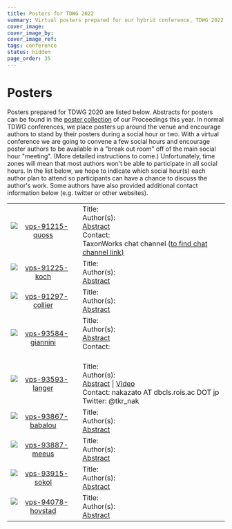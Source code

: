 ```yaml
---
title: Posters for TDWG 2022
summary: Virtual posters prepared for our hybrid conference, TDWG 2022
cover_image: 
cover_image_by: 
cover_image_ref: 
tags: conference
status: hidden
page_order: 35
---
```


# Posters

Posters prepared for TDWG 2020 are listed below. Abstracts for posters can be found in the [poster collection](https://biss.pensoft.net/collection/224/) of our Proceedings this year.  In normal TDWG conferences, we place posters up around the venue and encourage authors to stand by their posters during a social hour or two.  With a virtual conference we are going to convene a few social hours and encourage poster authors to be available in a "break out room" off of the main social hour "meeting". (More detailed instructions to come.) Unfortunately, time zones will mean that most authors won't be able to participate in all social hours.  In the list below, we hope to indicate which social hour(s) each author plan to attend so participants can have a chance to discuss the author's work. Some authors have also provided additional contact information below (e.g. twitter or other websites).

<table>

<tr>
  <td style="text-align:center"> <a href="https://static.tdwg.org/conferences/2022/posters/vps-91215-quoss.pdf" target="_blank"><img src="https://static.tdwg.org/conferences/2022/posters/vps-91215-quoss.png" alt="vps-91215-quoss" style="max-width:300px; max-height:300px;">
	</td>
  <td style="vertical-align:middle">
	Title: <strong> </strong><br />
	Author(s):  <br />
	<a href="https://biss.pensoft.net/article/91215/" target="_blank">Abstract</a> <br/>
	Contact:  <br/>
	TaxonWorks chat channel (<a href="https://github.com/SpeciesFileGroup/taxonworks"go here </a>to find chat channel link)<br/>
  </td>
</tr>

<tr>
  <td style="text-align:center">
  	<a href="https://static.tdwg.org/conferences/2022/posters/vps-91225-koch.pdf" target="_blank"><img src="https://static.tdwg.org/conferences/2022/posters/vps-91225-koch.png" alt="vps-91225-koch" style="max-width:300px; max-height:300px;">
	</td>
  <td style="vertical-align:middle">
	Title: <strong> </strong><br />
	Author(s):  <br />
	<a href="https://biss.pensoft.net/article/91225/" target="_blank">Abstract</a><br/>
  </td>
</tr>

<tr>
  <td style="text-align:center">
  	<a href="https://static.tdwg.org/conferences/2022/posters/vps-91297-collier.pdf" target="_blank"><img src="https://static.tdwg.org/conferences/2022/posters/vps-91297-collier.png" alt="vps-91297-collier"  style="max-width:300px; max-height:300px;">
  </td>
  <td style="vertical-align:middle">
	Title: <strong> </strong><br />
	Author(s):  <br />
	<a href="https://biss.pensoft.net/article/91297/" target="_blank">Abstract</a><br/>
  </td>
</tr>

<tr>
  <td style="text-align:center">
  	<a href="https://static.tdwg.org/conferences/2022/posters/vps-93584-giannini.pdf" target="_blank"><img src="https://static.tdwg.org/conferences/2022/posters/vps-93584-giannini.png" alt="vps-93584-giannini" style="max-width:300px; max-height:300px;">
  </td>
  <td style="vertical-align:middle">
	Title: <strong> </strong><br />
	Author(s):  <br />
	<a href="https://biss.pensoft.net/article/93584/" target="_blank">Abstract</a> <br/>
	Contact:  <br/>
	<br/>
  </td>
</tr>

<tr>
  <td style="text-align:center">
  	<a href="https://static.tdwg.org/conferences/2022/posters/vps-93593-langer.pdf" target="_blank"><img src="https://static.tdwg.org/conferences/2022/posters/vps-93593-langer.png" alt="vps-93593-langer" style="max-width:300px; max-height:300px;">
  </td>
  <td style="vertical-align:middle">
	Title: <strong> </strong><br />
	Author(s):  <br />
	<a href="https://biss.pensoft.net/article/59065/" target="_blank">Abstract</a> | 
	<a href="https://static.tdwg.org/conferences/2022/posters/ps_59065_nakazato.mp4" target="_blank">Video</a><br/>
	Contact: nakazato AT dbcls.rois.ac DOT jp <br/>
	Twitter: @tkr_nak
  </td>
</tr>

<tr>
  <td style="text-align:center">
  	<a href="https://static.tdwg.org/conferences/2022/posters/vps-93867-babalou.pdf" target="_blank"><img src="https://static.tdwg.org/conferences/2022/posters/vps-93867-babalou.png" alt="vps-93867-babalou" style="max-width:300px; max-height:300px;">
  </td>
  <td style="vertical-align:middle">
	Title: <strong> </strong><br />
	Author(s):  <br/>
	<a href="https://biss.pensoft.net/article/59041/" target="_blank">Abstract</a> <br/>
  </td>
</tr>


<tr>
  <td style="text-align:center">
  	<a href="https://static.tdwg.org/conferences/2022/posters/vps-93887-meeus.pdf" target="_blank"><img src="https://static.tdwg.org/conferences/2022/posters/vps-93887-meeus.png" alt="vps-93887-meeus" style="max-width:300px; max-height:300px;">
  </td>
  <td style="vertical-align:middle">
	Title: <strong> </strong><br />
	Author(s):  <br/>
	<a href="https://biss.pensoft.net/article/59041/" target="_blank">Abstract</a> <br/>
  </td>
</tr>


<tr>
  <td style="text-align:center">
  	<a href="https://static.tdwg.org/conferences/2022/posters/vps-93915-sokol.pdf" target="_blank"><img src="https://static.tdwg.org/conferences/2022/posters/vps-93915-sokol.png" alt="vps-93915-sokol" style="max-width:300px; max-height:300px;">
  </td>
  <td style="vertical-align:middle">
	Title: <strong> </strong><br />
	Author(s):  <br/>
	<a href="https://biss.pensoft.net/article/59041/" target="_blank">Abstract</a> <br/>
  </td>
</tr>


<tr>
  <td style="text-align:center">
  	<a href="https://static.tdwg.org/conferences/2022/posters/vps-94078-hovstad.pdf" target="_blank"><img src="https://static.tdwg.org/conferences/2022/posters/vps-94078-hovstad.png" alt="vps-94078-hovstad" style="max-width:300px; max-height:300px;">
  </td>
  <td style="vertical-align:middle">
	Title: <strong> </strong><br />
	Author(s):  <br/>
	<a href="https://biss.pensoft.net/article/59041/" target="_blank">Abstract</a> <br/>
  </td>
</tr>
</table>

